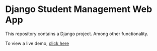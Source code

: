 # Django Student Management Web App

This repository contains a Django project. Among other functionality.

To view a live demo, [click here](http://maheshk.pythonanywhere.com)
